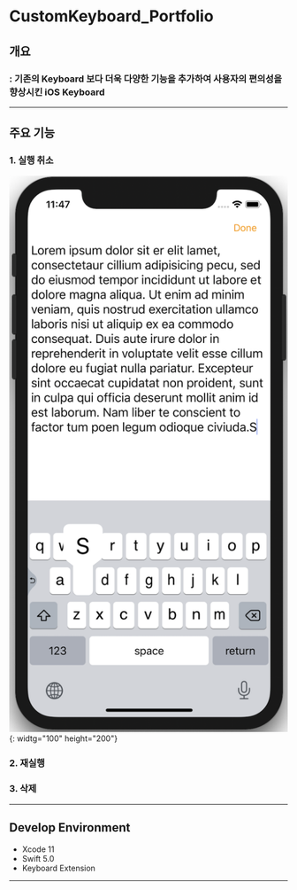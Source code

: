 # CustomKeyboard_Portfolio



## 개요

### : 기존의 Keyboard 보다 더욱 다양한 기능을 추가하여 사용자의 편의성을 향상시킨 iOS Keyboard

---

## 주요 기능

### 1. 실행 취소

![keyInput](Assets/keyInput.png){: widtg="100" height="200"}

### 2. 재실행

### 3. 삭제

---

## Develop Environment

- Xcode 11
- Swift 5.0
- Keyboard Extension

---





